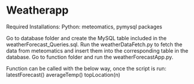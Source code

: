 # Weatherapp

Required Installations:
Python: meteomatics, pymysql packages

Go to database folder and create the MySQL table included in the weatherForecast_Queries.sql.
Run the weatherDataFetch.py to fetch the data from meteomatics and insert them into the corresponding table in the database.
Go to function folder and run the weatherForecastApp.py.

Function can be called with the below way, once the script is run:
latestForecast()
averageTemp()
topLocation(n)

